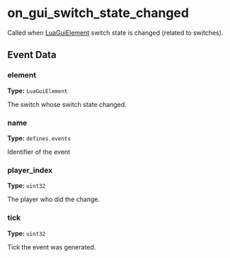 # on_gui_switch_state_changed

Called when [LuaGuiElement](runtime:LuaGuiElement) switch state is changed (related to switches).

## Event Data

### element

**Type:** `LuaGuiElement`

The switch whose switch state changed.

### name

**Type:** `defines.events`

Identifier of the event

### player_index

**Type:** `uint32`

The player who did the change.

### tick

**Type:** `uint32`

Tick the event was generated.

